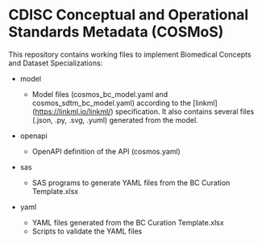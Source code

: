 # CDISC Conceptual and Operational Standards Metadata (COSMoS)

This repository contains working files to implement Biomedical Concepts and Dataset Specializations:

- model
   - Model files (cosmos_bc_model.yaml and cosmos_sdtm_bc_model.yaml) according to the [linkml]  (https://linkml.io/linkml/) specification.
     It also contains several files (.json, .py, .svg, .yuml) generated from the model.

- openapi
   - OpenAPI definition of the API (cosmos.yaml)

- sas
   - SAS programs to generate YAML files from the BC Curation Template.xlsx

- yaml
  - YAML files generated from the BC Curation Template.xlsx
  - Scripts to validate the YAML files
